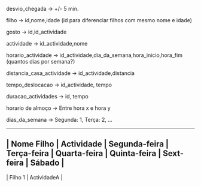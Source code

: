desvio_chegada -> +/- 5 min.

filho -> id,nome,idade (id para diferenciar filhos com mesmo nome e idade)

gosto -> id,id_actividade

actividade -> id_actividade,nome

horario_actividade -> id_actividade,dia_da_semana,hora_inicio,hora_fim (quantos dias por semana?)

distancia_casa_actividade -> id_actividade,distancia

tempo_deslocacao -> id_actividade, tempo

duracao_actividades -> id, tempo

horario de almoço -> Entre hora x e hora y

dias_da_semana -> Segunda: 1, Terça: 2, ...



------------------------------------------------------------------------------------------------------------ 
| Nome Filho | Actividade  | Segunda-feira | Terça-feira | Quarta-feira | Quinta-feira | Sext-feira | Sábado |
------------------------------------------------------------------------------------------------------------
| Filho 1    | ActividadeA |  